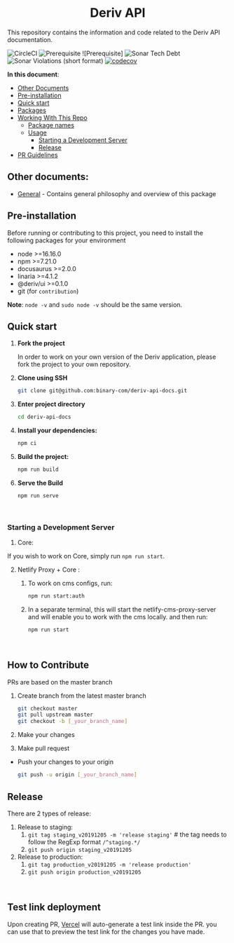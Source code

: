 <h1 align="center">Deriv API</h1>

This repository contains the information and code related to the Deriv API documentation.

![CircleCI](https://img.shields.io/circleci/build/github/binary-com/deriv-api-docs) ![Prerequisite](https://img.shields.io/badge/node-%3E%3D16.16.0-blue.svg) ![Prerequisite]
![Sonar Tech Debt](https://img.shields.io/sonar/tech_debt/binary-com_deriv-app?server=https%3A%2F%2Fsonarcloud.io)
![Sonar Violations (short format)](https://img.shields.io/sonar/violations/binary-com_deriv-app?server=https%3A%2F%2Fsonarcloud.io)
[![codecov](https://codecov.io/gh/binary-com/deriv-app/branch/dev/graph/badge.svg?token=LClg2rlZ4z)](https://codecov.io/gh/binary-com/deriv-app)

**In this document**:

- [Other Documents](#other-documents)
- [Pre-installation](#Pre-installation)
- [Quick start](#Quick-start)
- [Packages](#packages)
- [Working With This Repo](#working-with-this-repo)
  - [Package names](#package-names)
  - [Usage](#usage)
    - [Starting a Development Server](#starting-a-dev-server)
    - [Release](#release)
- [PR Guidelines](#pr-guidelines)

## Other documents:

- [General](docs/README.md) - Contains general philosophy and overview of this package

## Pre-installation

Before running or contributing to this project, you need to install the following packages for your environment

- node >=16.16.0
- npm >=7.21.0
- docusaurus >=2.0.0
- linaria >=4.1.2
- @deriv/ui >=0.1.0
- git (for `contribution`)

**Note**: `node -v` and `sudo node -v` should be the same version.

## Quick start

1.  **Fork the project**

    In order to work on your own version of the Deriv application, please fork the project to your own repository.

2.  **Clone using SSH**

    ```sh
    git clone git@github.com:binary-com/deriv-api-docs.git
    ```

3.  **Enter project directory**

    ```sh
    cd deriv-api-docs
    ```

4.  **Install your dependencies:**

    ```sh
    npm ci
    ```

5.  **Build the project:**

    ```sh
    npm run build
    ```

6.  **Serve the Build**

    ```sh
    npm run serve
    ```

<br />

### Starting a Development Server

1. Core:

If you wish to work on Core, simply run `npm run start`.

2.  Netlify Proxy + Core :

    1.  To work on cms configs, run:

        ```sh
        npm run start:auth
        ```

    2.  In a separate terminal, this will start the netlify-cms-proxy-server and will enable you to work with the cms locally.
        and then run:

        ```sh
        npm run start
        ```

<br />

## How to Contribute

PRs are based on the master branch

1. Create branch from the latest master branch

   ```sh
   git checkout master
   git pull upstream master
   git checkout -b [_your_branch_name]
   ```

2. Make your changes

3. Make pull request

- Push your changes to your origin

  ```sh
  git push -u origin [_your_branch_name]
  ```

## Release

There are 2 types of release:

1. Release to staging:
   1. `git tag staging_v20191205 -m 'release staging'` # the tag needs to follow the RegExp format `/^staging.*/`
   2. `git push origin staging_v20191205`
2. Release to production:
   1. `git tag production_v20191205 -m 'release production'`
   2. `git push origin production_v20191205`

<br />

## Test link deployment

Upon creating PR, [Vercel](https://vercel.com/) will auto-generate a test link inside the PR. you can use that to preview the test link for the changes you have made.

<br />
